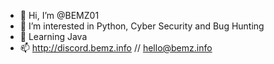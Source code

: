 - 👋 Hi, I’m @BEMZ01
- 👀 I’m interested in Python, Cyber Security and Bug Hunting
- 🌱 Learning Java
- 📫 http://discord.bemz.info // hello@bemz.info 

<!---
BEMZ01/BEMZ01 is a ✨ special ✨ repository because its `README.md` (this file) appears on your GitHub profile.
You can click the Preview link to take a look at your changes.
--->
